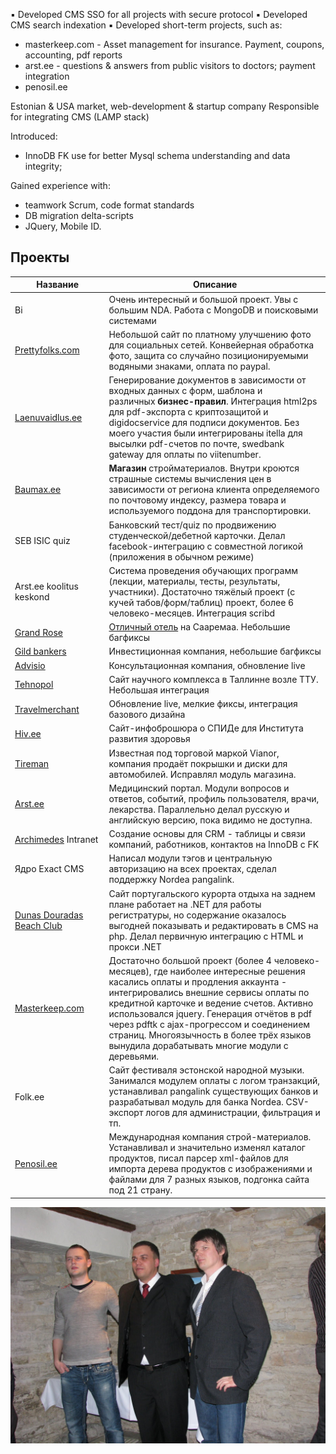 ▪ Developed CMS SSO for all projects with secure protocol
▪ Developed CMS search indexation
▪ Developed short-term projects, such as:
- masterkeep.com - Asset management for insurance. Payment, coupons, accounting, pdf reports
- arst.ee - questions & answers from public visitors to doctors; payment integration
- penosil.ee

Estonian & USA market, web-development & startup company
Responsible for integrating CMS (LAMP stack)

Introduced:
- InnoDB FK use for better Mysql schema understanding and data integrity; 

Gained experience with:
- teamwork Scrum, code format standards
- DB migration delta-scripts
- JQuery, Mobile ID.

## Проекты

| Название | Описание |
| --- | --- |
| Bi                                               | Очень интересный и большой проект. Увы с большим NDA. Работа с MongoDB и поисковыми системами                                                                                                                                         
| [Prettyfolks.com](http://www.prettyfolks.com/)   | Небольшой сайт по платному улучшению фото для социальных сетей. Конвейерная обработка фото, защита со случайно позиционируемыми водяными знаками, оплата по paypal.                                                                                                                                                                                                                                        |
| [Laenuvaidlus.ee](http://laenuvaidlus.ee/)       | Генерирование документов в зависимости от входных данных с форм, шаблона и различных **бизнес-правил**. Интеграция html2ps для pdf-экспорта с криптозащитой и digidocservice для подписи документов. Без моего участия были интегрированы itella для высылки pdf-счетов по почте, swedbank gateway для оплаты по viitenumber.                                                                              |
| [Baumax.ee](http://baumax.ee/)                   | **Магазин** стройматериалов. Внутри кроются страшные системы вычисления цен в зависимости от региона клиента определяемого по почтовому индексу, размера товара и используемого поддона для транспортировки.                                                                                                                                                                                               |
| SEB ISIC quiz                                    | Банковский тест/quiz по продвижению студенческой/дебетной карточки. Делал facebook-интеграцию с совместной логикой (приложения в обычном режиме)                                                                                                                                                                                                                                                           |
| Arst.ee koolitus keskond                         | Система проведения обучающих программ (лекции, материалы, тесты, результаты, участники). Достаточно тяжёлый проект (с кучей табов/форм/таблиц) проект, более 6 человеко-месяцев. Интеграция scribd                                                                                                                                                                                                         |
| [Grand Rose](http://grandrose.ee/)               | [Отличный отель](http://kurapov.name/rus/pleasure/places/grand_rose_spa_trip/) на Сааремаа. Небольшие багфиксы                                                                                                                                                                                                                                                                                             |
| [Gild bankers](http://www.gildbankers.com/)      | Инвестиционная компания, небольшие багфиксы                                                                                                                                                                                                                                                                                                                                                                |
| [Advisio](http://www.advisio.ee/)                | Консультационная компания, обновление live                                                                                                                                                                                                                                                                                                                                                                 |
| [Tehnopol](http://www.tehnopol.ee/)              | Сайт научного комплекса в Таллинне возле ТТУ. Небольшая интеграция                                                                                                                                                                                                                                                                                                                                         |
| [Travelmerchant](http://www.travelmerchant.eu/)  | Обновление live, мелкие фиксы, интеграция базового дизайна                                                                                                                                                                                                                                                                                                                                                 |
| [Hiv.ee](http://www.hiv.ee/)                     | Сайт-инфоброшюра о СПИДе для Института развития здоровья                                                                                                                                                                                                                                                                                                                                                   |
| [Tireman](http://www.tireman.ee/)                | Известная под торговой маркой Vianor, компания продаёт покрышки и диски для автомобилей. Исправлял модуль магазина.                                                                                                                                                                                                                                                                                        |
| [Arst.ee](http://arst.ee/)                       | Медицинский портал. Модули вопросов и ответов, событий, профиль пользователя, врачи, лекарства. Параллельно делал русскую и английскую версию, пока видимо не доступна.                                                                                                                                                                                                                                    |
| [Archimedes](http://archimedes.ee/) Intranet     | Создание основы для CRM - таблицы и связи компаний, работников, контактов на InnoDB с FK                                                                                                                                                                                                                                                                                                                   |
| Ядро Exact CMS                                   | Написал модули тэгов и центральную авторизацию на всех проектах, сделал поддержку Nordea pangalink.                                                                                                                                                                                                                                                                                                        |
| [Dunas Douradas Beach Club](http://www.ddbc.pt/) | Сайт португальского курорта отдыха на заднем плане работает на .NET для работы регистратуры, но содержание оказалось выгодней показывать и редактировать в CMS на php. Делал первичную интеграцию с HTML и прокси .NET                                                                                                                                                                                     |
| [Masterkeep.com](http://masterkeep.com/)         | Достаточно большой проект (более 4 человеко-месяцев), где наиболее интересные решения касались оплаты и продления аккаунта - интегрировались внешние сервисы оплаты по кредитной карточке и ведение счетов. Активно использовался jquery. Генерация отчётов в pdf через pdftk с ajax-прогрессом и соединением страниц. Многоязычность в более трёх языков вынудила дорабатывать многие модули с деревьями. |
| Folk.ee                                          | Сайт фестиваля эстонской народной музыки. Занимался модулем оплаты с логом транзакций, устанавливал pangalink существующих банков и разрабатывал модуль для банка Nordea. CSV-экспорт логов для администрации, фильтрация и тп.                                                                                                                                                                            |
| [Penosil.ee](http://penosil.ee/)                 | Международная компания строй-материалов. Устанавливал и значительно изменял каталог продуктов, писал парсер xml-файлов для импорта дерева продуктов с изображениями и файлами для 7 разных языков, подгонка сайта под 21 страну.                                                                                                                                                                           |

![](../../IMG_3387.jpg)
